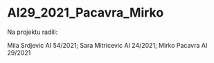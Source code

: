 # AI29_2021_Pacavra_Mirko

Na projektu radili:

Mila Srdjevic AI 54/2021; 
Sara Mitricevic AI 24/2021; 
Mirko Pacavra AI 29/2021